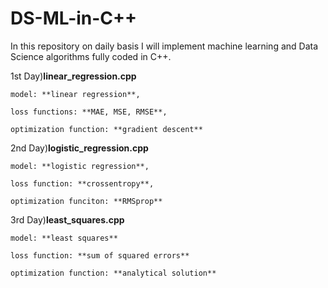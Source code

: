 # DS-ML-in-C++

In this repository on daily basis I will implement machine learning and Data Science algorithms fully coded in C++. 

1st Day)**linear_regression.cpp**

    model: **linear regression**,
  
    loss functions: **MAE, MSE, RMSE**, 
  
    optimization function: **gradient descent**
  

2nd Day)**logistic_regression.cpp**

    model: **logistic regression**,
  
    loss function: **crossentropy**,
  
    optimization funciton: **RMSprop**


3rd Day)**least_squares.cpp**  

    model: **least squares**
    
    loss function: **sum of squared errors**
    
    optimization function: **analytical solution**
